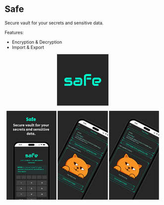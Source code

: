 # Safe

Secure vault for your secrets and sensitive data.

Features:

- Encryption & Decryption
- Import & Export

<p align="center">
  <img src="/public/icon.svg" width="33%" />
</p>
<p align="center">
  <img src="/public/screenshot-mobile-1.jpg" width="32%" />
  <img src="/public/screenshot-mobile-2.jpg" width="32%" />
  <img src="/public/screenshot-mobile-2.jpg" width="32%" />
</p>


